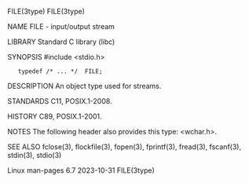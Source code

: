 FILE(3type)																	   FILE(3type)

NAME
       FILE - input/output stream

LIBRARY
       Standard C library (libc)

SYNOPSIS
       #include <stdio.h>

       typedef /* ... */  FILE;

DESCRIPTION
       An object type used for streams.

STANDARDS
       C11, POSIX.1-2008.

HISTORY
       C89, POSIX.1-2001.

NOTES
       The following header also provides this type: <wchar.h>.

SEE ALSO
       fclose(3), flockfile(3), fopen(3), fprintf(3), fread(3), fscanf(3), stdin(3), stdio(3)

Linux man-pages 6.7							  2023-10-31								   FILE(3type)
